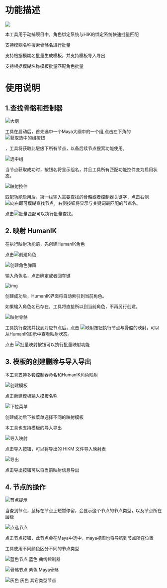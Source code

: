 # 功能描述

<img src=doc/doc\img\主界面.png>

本工具用于动捕项目中，角色绑定系统与HIK的绑定系统快速批量匹配

支持模糊名称搜索骨骼名进行批量

支持根据模糊名批量生成模板，并支持模板导入导出

支持根据模糊名称模板批量匹配角色批量

# 使用说明

## 1.查找骨骼和控制器

![大纲](doc\img\大纲.bmp)

工具在启动后，首先选中一个Maya大纲中的一个组,点击左下角的![获取选中的组按钮](doc\doc\img\获取选中的组按钮.bmp)

，工具将获取此层级下所有节点，以备后续节点搜索功能使用。

![选中组](doc\img\选中组.bmp)

当节点获取成功时，按钮名将显示组名，并且工具所有匹配功能控件变为启用状态。

![映射控件](doc\img\映射控件.bmp)

匹配功能启用后，第一栏输入需要查找的骨骼或者控制器关键字，点击右侧![向右](doc\img\向右.bmp)即可模糊查找节点，右侧按钮将显示与关键词最匹配的节点名。

点击![批量匹配](doc\img\批量匹配.bmp)可以执行批量查找。

## 2. 映射 HumanIK

在执行映射功能前，先创建HumanIK角色

点击![创建角色](doc\img\创建角色.bmp)

![创建角色弹窗](doc\img\创建角色弹窗.bmp)

输入角色名，点击确定或者回车键

![img](doc\img\创建角色成功.bmp)

创建成功后，HumanIK界面将自动索引到当前角色。

如果输入角色名已存在，工具将直接所以到当前角色，不再另行创建。

![映射骨骼](doc\img\映射骨骼.bmp)

工具执行查找并找到对应节点后，点击 ![映射](doc\img\向右.bmp)按钮执行节点与骨骼的映射，可以从HumanIK图示中查看映射状态。

点击 ![批量映射按钮](doc\img\批量映射按钮.bmp)可以执行批量映射功能

## 3. 模板的创建删除与导入导出

本工具支持多套控制器命名和HumanIK角色映射

![创建模板](doc\img\创建模板.bmp)

点击新建模板输入模板名称

![下拉菜单](doc\img\下拉菜单.bmp)

创建成功后下拉菜单选择不同的映射模板

本工具也支持模板的导入导出

![导入映射](doc\img\导入映射.bmp)

点击导入按钮，可以将导出的 HIKM 文件导入映射表

![导出](doc\img\导出.bmp)

点击导出按钮可以将当前映射信息导出

## 4. 节点的操作

![节点提示](doc\img\节点提示.bmp)

当查到节点，鼠标在节点上短暂停留，会显示这个节点的节点类型，以及节点所在层级

![点选节点](doc\img\点选节点.bmp)

点击节点按钮，此节点会在Maya中选中，maya视图也将导航到节点所在位置

工具使用不同颜色区分不同的节点类型

![蓝色节点](doc\img\蓝色节点.bmp) 蓝色 曲线控制器

![骨骼节点](doc\img\骨骼节点.bmp) 紫色 Maya骨骼

![灰色](doc\img\灰色.bmp) 灰色 其它类型节点
